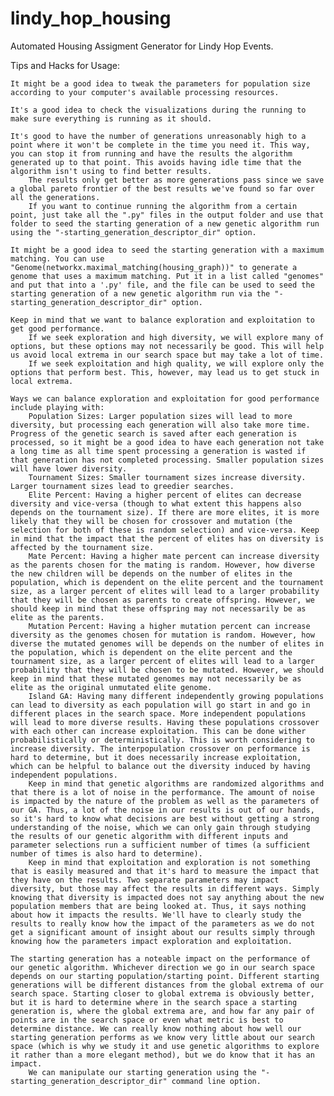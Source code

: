 # lindy_hop_housing

Automated Housing Assigment Generator for Lindy Hop Events. 

Tips and Hacks for Usage:
    
    It might be a good idea to tweak the parameters for population size according to your computer's available processing resources.
    
    It's a good idea to check the visualizations during the running to make sure everything is running as it should. 
    
    It's good to have the number of generations unreasonably high to a point where it won't be complete in the time you need it. This way, you can stop it from running and have the results the algorithm generated up to that point. This avoids having idle time that the algorithm isn't using to find better results. 
        The results only get better as more generations pass since we save a global pareto frontier of the best results we've found so far over all the generations. 
        If you want to continue running the algorithm from a certain point, just take all the ".py" files in the output folder and use that folder to seed the starting generation of a new genetic algorithm run using the "-starting_generation_descriptor_dir" option.
    
    It might be a good idea to seed the starting generation with a maximum matching. You can use "Genome(networkx.maximal_matching(housing_graph))" to generate a genome that uses a maximum matching. Put it in a list called "genomes" and put that into a '.py' file, and the file can be used to seed the starting generation of a new genetic algorithm run via the "-starting_generation_descriptor_dir" option. 
    
    Keep in mind that we want to balance exploration and exploitation to get good performance. 
        If we seek exploration and high diversity, we will explore many of options, but these options may not necessarily be good. This will help us avoid local extrema in our search space but may take a lot of time.
        If we seek exploitation and high quality, we will explore only the options that perform best. This, however, may lead us to get stuck in local extrema. 
    
    Ways we can balance exploration and exploitation for good performance include playing with:
        Population Sizes: Larger population sizes will lead to more diversity, but processing each generation will also take more time.  Progress of the genetic search is saved after each generation is processed, so it might be a good idea to have each generation not take a long time as all time spent processing a generation is wasted if that generation has not completed processing. Smaller population sizes will have lower diversity. 
        Tournament Sizes: Smaller tournament sizes increase diversity. Larger tournament sizes lead to greedier searches. 
        Elite Percent: Having a higher percent of elites can decrease diversity and vice-versa (though to what extent this happens also depends on the tournament size). If there are more elites, it is more likely that they will be chosen for crossover and mutation (the selection for both of these is random selection) and vice-versa. Keep in mind that the impact that the percent of elites has on diversity is affected by the tournament size. 
        Mate Percent: Having a higher mate percent can increase diversity as the parents chosen for the mating is random. However, how diverse the new children will be depends on the number of elites in the population, which is dependent on the elite percent and the tournament size, as a larger percent of elites will lead to a larger probability that they will be chosen as parents to create offspring. However, we should keep in mind that these offspring may not necessarily be as elite as the parents. 
        Mutation Percent: Having a higher mutation percent can increase diversity as the genomes chosen for mutation is random. However, how diverse the mutated genomes will be depends on the number of elites in the population, which is dependent on the elite percent and the tournament size, as a larger percent of elites will lead to a larger probability that they will be chosen to be mutated. However, we should keep in mind that these mutated genomes may not necessarily be as elite as the original unmutated elite genome.
        Island GA: Having many different independently growing populations can lead to diversity as each population will go start in and go in different places in the search space. More independent populations will lead to more diverse results. Having these populations crossover with each other can increase exploitation. This can be done wither probabilistically or deterministically. This is worth considering to increase diversity. The interpopulation crossover on performance is hard to determine, but it does necessarily increase exploitation, which can be helpful to balance out the diversity induced by having independent populations.
        Keep in mind that genetic algorithms are randomized algorithms and that there is a lot of noise in the performance. The amount of noise is impacted by the nature of the problem as well as the parameters of our GA. Thus, a lot of the noise in our results is out of our hands, so it's hard to know what decisions are best without getting a strong understanding of the noise, which we can only gain through studying the results of our genetic algorithm with different inputs and parameter selections run a sufficient number of times (a sufficient number of times is also hard to determine). 
        Keep in mind that exploitation and exploration is not something that is easily measured and that it's hard to measure the impact that they have on the results. Two separate parameters may impact diversity, but those may affect the results in different ways. Simply knowing that diversity is impacted does not say anything about the new population members that are being looked at. Thus, it says nothing about how it impacts the results. We'll have to clearly study the results to really know how the impact of the parameters as we do not get a significant amount of insight about our results simply through knowing how the parameters impact exploration and exploitation. 
    
    The starting generation has a noteable impact on the performance of our genetic algorithm. Whichever direction we go in our search space depends on our starting population/starting point. Different starting generations will be different distances from the global extrema of our search space. Starting closer to global extrema is obviously better, but it is hard to determine where in the search space a starting generation is, where the global extrema are, and how far any pair of points are in the search space or even what metric is best to determine distance. We can really know nothing about how well our starting generation performs as we know very little about our search space (which is why we study it and use genetic algorithms to explore it rather than a more elegant method), but we do know that it has an impact. 
        We can manipulate our starting generation using the "-starting_generation_descriptor_dir" command line option. 

